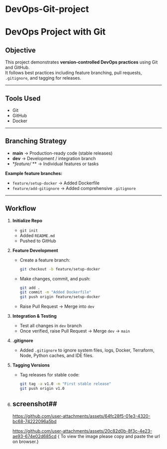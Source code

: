 # DevOps-Git-project
# DevOps Project with Git

## Objective
This project demonstrates **version-controlled DevOps practices** using Git and GitHub.  
It follows best practices including feature branching, pull requests, `.gitignore`, and tagging for releases.

---

## Tools Used
- Git
- GitHub
- Docker

---

## Branching Strategy
- **main** → Production-ready code (stable releases)  
- **dev** → Development / integration branch  
- **feature/* ** → Individual features or tasks  

**Example feature branches:**  
- `feature/setup-docker` → Added Dockerfile  
- `feature/add-gitignore` → Added comprehensive `.gitignore`  

---

## Workflow
1. **Initialize Repo**  
   - `git init`  
   - Added `README.md`  
   - Pushed to GitHub

2. **Feature Development**  
   - Create a feature branch:  
     ```bash
     git checkout -b feature/setup-docker
     ```
   - Make changes, commit, and push:  
     ```bash
     git add .
     git commit -m "Added Dockerfile"
     git push origin feature/setup-docker
     ```
   - Raise Pull Request → Merge into `dev`  

3. **Integration & Testing**  
   - Test all changes in `dev` branch  
   - Once verified, raise Pull Request → Merge `dev` → `main`  

4. **.gitignore**  
   - Added `.gitignore` to ignore system files, logs, Docker, Terraform, Node, Python caches, and IDE files.

5. **Tagging Versions**  
   - Tag releases for stable code:  
     ```bash
     git tag -a v1.0 -m "First stable release"
     git push origin v1.0

6. ## screenshot##
   https://github.com/user-attachments/assets/64fc28f5-01e3-4320-bc68-74222096a5bd

   https://github.com/user-attachments/assets/20c82d0b-8f3c-4e23-ae93-674e02d685cd
  { To view the image please copy and paste the url on browser.}

        



   

